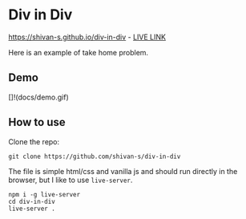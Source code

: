 # Div in Div

<https://shivan-s.github.io/div-in-div> - [LIVE LINK](https://shivan-s.github.io/div-in-div)

Here is an example of take home problem.

## Demo

[]!(docs/demo.gif)

## How to use

Clone the repo:

```
git clone https://github.com/shivan-s/div-in-div

```

The file is simple html/css and vanilla js and should run directly in the browser, but I like to use `live-server`.

```
npm i -g live-server
cd div-in-div
live-server .

```
